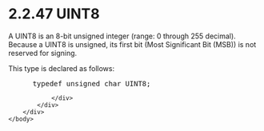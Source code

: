 <html dir="LTR" xmlns:mshelp="http://msdn.microsoft.com/mshelp" xmlns:ddue="http://ddue.schemas.microsoft.com/authoring/2003/5" xmlns:xlink="http://www.w3.org/1999/xlink" xmlns:tool="http://www.microsoft.com/tooltip">
    <head>
        <meta http-equiv="Content-Type" content="text/html; CHARSET=utf-8"></meta>
        <meta name="save" content="history"></meta>
        <title>2.2.47 UINT8</title>
        <xml>
            <mshelp:toctitle title="2.2.47 UINT8"></mshelp:toctitle>
            <mshelp:rltitle title="[MS-DTYP]: UINT8"></mshelp:rltitle>
            <mshelp:keyword index="A" term="a88ed362-a905-4ed2-85f5-cfc8692c9842"></mshelp:keyword>
            <mshelp:attr name="DCSext.ContentType" value="open specification"></mshelp:attr>
            <mshelp:attr name="AssetID" value="a88ed362-a905-4ed2-85f5-cfc8692c9842"></mshelp:attr>
            <mshelp:attr name="TopicType" value="kbRef"></mshelp:attr>
            <mshelp:attr name="DCSext.Title" value="[MS-DTYP]: UINT8" />
        </xml>
    </head>
    <body>
        <div id="header">
            <h1 class="heading">2.2.47 UINT8</h1>
        </div>
        <div id="mainSection">
            <div id="mainBody">
                <div id="allHistory" class="saveHistory"></div>
                <div id="sectionSection0" class="section" name="collapseableSection">
                    

<p>A UINT8 is an 8-bit unsigned integer (range: 0 through 255
decimal). Because a UINT8 is unsigned, its first bit (Most Significant Bit
(MSB)) is not reserved for signing.</p>

<p>This type is declared as follows:</p>

<dl>
<dd>
<div><pre> typedef unsigned char UINT8;
</pre></div>
</dd></dl>


                </div>
            </div>
        </div>
    </body>
</html>